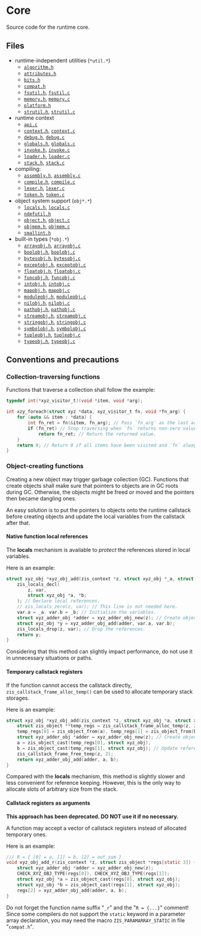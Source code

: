 # Core

Source code for the runtime core.

## Files

+ runtime-independent utilities (`*util.*`)
  - [`algorithm.h`](algorithm.h)
  - [`attributes.h`](attributes.h)
  - [`bits.h`](bits.h)
  - [`compat.h`](compat.h)
  - [`fsutil.h`](fsutil.h), [`fsutil.c`](fsutil.c)
  - [`memory.h`](memory.h), [`memory.c`](memory.c)
  - [`platform.h`](platform.h)
  - [`strutil.h`](strutil.h), [`strutil.c`](strutil.c)
+ runtime context
  - [`api.c`](api.c)
  - [`context.h`](context.h), [`context.c`](context.c)
  - [`debug.h`](debug.h), [`debug.c`](debug.c)
  - [`globals.h`](globals.h), [`globals.c`](globals.c)
  - [`invoke.h`](invoke.h), [`invoke.c`](invoke.c)
  - [`loader.h`](loader.h), [`loader.c`](loader.c)
  - [`stack.h`](stack.h), [`stack.c`](stack.c)
+ compiling:
  - [`assembly.h`](assembly.h), [`assembly.c`](assembly.c)
  - [`compile.h`](compile.h), [`compile.c`](compile.c)
  - [`lexer.h`](lexer.h), [`lexer.c`](lexer.c)
  - [`token.h`](token.h), [`token.c`](token.c)
+ object system support (`obj*.*`)
  - [`locals.h`](locals.h), [`locals.c`](locals.c)
  - [`ndefutil.h`](ndefutil.h)
  - [`object.h`](object.h), [`object.c`](object.c)
  - [`objmem.h`](objmem.h), [`objmem.c`](objmem.c)
  - [`smallint.h`](smallint.h)
+ built-in types (`*obj.*`)
  - [`arrayobj.h`](arrayobj.h), [`arrayobj.c`](arrayobj.c)
  - [`boolobj.h`](boolobj.h), [`boolobj.c`](boolobj.c)
  - [`bytesobj.h`](bytesobj.h), [`bytesobj.c`](bytesobj.c)
  - [`exceptobj.h`](exceptobj.h), [`exceptobj.c`](exceptobj.c)
  - [`floatobj.h`](floatobj.h), [`floatobj.c`](floatobj.c)
  - [`funcobj.h`](funcobj.h), [`funcobj.c`](funcobj.c)
  - [`intobj.h`](intobj.h), [`intobj.c`](intobj.c)
  - [`mapobj.h`](mapobj.h), [`mapobj.c`](mapobj.c)
  - [`moduleobj.h`](moduleobj.h), [`moduleobj.c`](moduleobj.c)
  - [`nilobj.h`](nilobj.h), [`nilobj.c`](nilobj.c)
  - [`pathobj.h`](pathobj.h), [`pathobj.c`](pathobj.c)
  - [`streamobj.h`](streamobj.h), [`streamobj.c`](streamobj.c)
  - [`stringobj.h`](stringobj.h), [`stringobj.c`](stringobj.c)
  - [`symbolobj.h`](symbolobj.h), [`symbolobj.c`](symbolobj.c)
  - [`tupleobj.h`](tupleobj.h), [`tupleobj.c`](tupleobj.c)
  - [`typeobj.h`](typeobj.h), [`typeobj.c`](typeobj.c)

## Conventions and precautions

### Collection-traversing functions

Functions that traverse a collection shall follow the example:

```c
typedef int(*xyz_visitor_t)(void *item, void *arg);

int xzy_foreach(struct xyz *data, xyz_visitor_t fn, void *fn_arg) {
    for (auto && item : *data) {
        int fn_ret = fn(&item, fn_arg); // Pass `fn_arg` as the last argument.
        if (fn_ret) // Stop traversing when `fn` returns non-zero value.
            return fn_ret; // Return the returned value.
    }
    return 0; // Return 0 if all items have been visited and `fn` always returns 0.
}
```

### Object-creating functions

Creating a new object may trigger garbage collection (GC).
Functions that create objects shall make sure that
pointers to objects are in GC roots during GC.
Otherwise, the objects might be freed or moved
and the pointers then became dangling ones.

An easy solution is to put the pointers to objects onto the runtime callstack before creating objects
and update the local variables from the callstack after that.

#### Native function local references

The **locals** mechanism is available
to *protect* the references stored in local variables.

Here is an example:

```c
struct xyz_obj *xyz_obj_add(zis_context *z, struct xyz_obj *_a, struct xyz_obj *_b) {
    zis_locals_decl(
        z, var,
        struct xyz_obj *a, *b;
    ); // Declare local references.
    // zis_locals_zero(z, var); // This line is not needed here.
    var.a = _a. var.b = _b; // Initialize the variables.
    struct xyz_adder_obj *adder = xyz_adder_obj_new(z); // Create object.
    struct xyz_obj *y = xyz_adder_obj_add(adder, var.a, var.b);
    zis_locals_drop(z, var); // Drop the references.
    return y;
}
```

Considering that this method can slightly impact performance,
do not use it in unnecessary situations or paths.

#### Temporary callstack registers

If the function cannot access the callstack directly,
`zis_callstack_frame_alloc_temp()` can be used to allocate temporary stack storages.

Here is an example:

```c
struct xyz_obj *xyz_obj_add(zis_context *z, struct xyz_obj *a, struct xyz_obj *b) {
    struct zis_object **temp_regs = zis_callstack_frame_alloc_temp(z, 2);
    temp_regs[0] = zis_object_from(a), temp_regs[1] = zis_object_from(b); // Put onto stack.
    struct xyz_adder_obj *adder = xyz_adder_obj_new(z); // Create object.
    a = zis_object_cast(temp_regs[0], struct xyz_obj),
    b = zis_object_cast(temp_regs[1], struct xyz_obj); // Update references.
    zis_callstack_frame_free_temp(z, 2);
    return xyz_adder_obj_add(adder, a, b);
}
```

Compared with the **locals** mechanism,
this method is slightly slower and less convenient for reference keeping.
However, this is the only way to allocate slots of arbitrary size from the stack.

#### Callstack registers as arguments

**This approach has been deprecated. DO NOT use it if no necessary.**

A function may accept a vector of callstack registers
instead of allocated temporary ones.

Here is an example:

```c
/// R = { [0] = a, [1] = b, [2] = out_sum }
void xyz_obj_add_r(zis_context *z, struct zis_object *regs[static 3]) {
    struct xyz_adder_obj *adder = xyz_adder_obj_new(z);
    CHECK_XYZ_OBJ_TYPE(regs[0]), CHECK_XYZ_OBJ_TYPE(regs[1]);
    struct xyz_obj *a = zis_object_cast(regs[0], struct xyz_obj);
    struct xyz_obj *b = zis_object_cast(regs[1], struct xyz_obj);
    regs[2] = xyz_adder_obj_add(adder, a, b);
}
```

Do not forget the function name suffix "`_r`" and the "`R = {...}`" comment!
Since some compilers do not support the `static` keyword in a parameter array declaration,
you may need the macro `ZIS_PARAMARRAY_STATIC` in file "`compat.h`".
